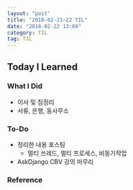 ```yaml
---
layout: "post"
title: "2018-02-21~22 TIL"
date: "2018-02-22 13:08"
category: TIL
tag: TIL
---
```


## Today I Learned

### What I Did

- 이사 및 짐정리
- 서류, 은행, 동사무소

### To-Do

* 정리한 내용 포스팅
  - 멀티 쓰레드, 멀티 프로세스, 비동기작업
* AskDjango CBV 강의 마무리

### Reference
